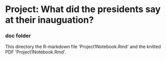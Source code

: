 # Project: What did the presidents say at their inauguation?
### doc folder

This directory the R-markdown file 'Project1Notebook.Rmd' and the knitted PDF 'Project1Notebook.Rmd'.